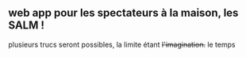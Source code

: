 ## web app pour les spectateurs à la maison, les SALM !

plusieurs trucs seront possibles, la limite étant ~~l'imagination.~~ le temps